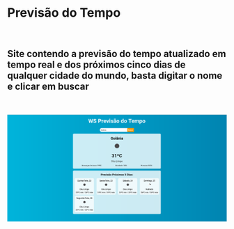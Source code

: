 <h1>Previsão do Tempo</h1>
<br>
<h2>Site contendo a previsão do tempo atualizado em tempo real e dos próximos cinco dias de qualquer cidade do mundo, basta digitar o nome e clicar em buscar</h2>
<br>
<br>
<img src="https://github.com/wellitonsansao07/PREVISAO-DO-TEMPO/blob/main/react-previsao/src/assets/Previsao-tempo%20img.png?raw=true"/>
